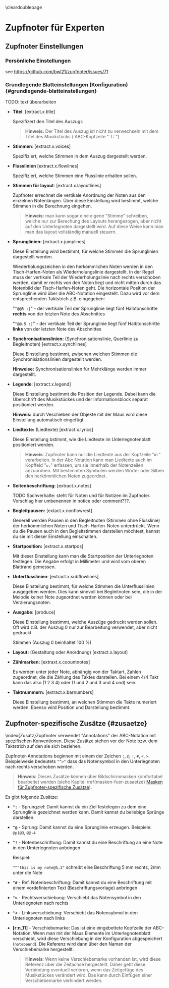 \cleardoublepage

# Zupfnoter für Experten

## Zupfnoter Einstellungen

### Persönliche Einstellungen

see https://github.com/bwl21/zupfnoter/issues/71

### Grundlegende Blatteinstellungen (Konfiguration) {#grundlegende-blatteinstellungen}

TODO: text überarbeiten

-   **Titel**: [extract.x.title]

    Spezifizert den Titel des Auszugs

    > **Hinweis:** Der Titel des Auszug ist nicht zu verwechseln mit dem
    > Titel des Musikstücks ( ABC-Kopfzeite "´T:\`")

-   **Stimmen**: [extract.x.voices]

    Spezifiziert, welche Stimmen in dem Auszug dargestellt werden.

-   **Flusslinien** [extract.x.flowlines]

    Spezifiziert, welche Stimmen eine Flusslinie erhalten sollen.

-   **Stimmen für layout**: [extract.x.layoutlines]

    Zupfnoter errechnet die vertikale Anordnung der Noten aus den
    einzelnen Notenlängen. Über diese Einstellung wird bestimmt, welche
    Stimmen in die Berechnung eingehen.

    > **Hinweis:** man kann sogar eine eigene "Stimme" schreiben, welche
    > nur zur Berechung des Layouts herangezogen, aber nicht auf den
    > Unterlegnoten dargestellt wird. Auf diese Weise kann man man das
    > layout vollständig manuell steuern.

-   **Sprunglinien:** [extract.x.jumplines]

    Diese Einstellung wird bestimmt, für welche Stimmen die Sprunglinien
    dargestellt werden.

    Wiederholungszeichen in den herkömmlichen Noten werden in den
    Tisch-Harfen-Noten als Wiederholungslinie dargestellt. In der Regel
    muss der vertikale Teil der Wiederholungslinie nach rechts
    verschoben werden, damit er rechts von den Noten liegt und nicht
    mitten durch das Notenbild der Tisch-Harfen-Noten geht. Die
    horizontale Position der Sprunglinie wird über die ABC-Notation
    eingestellt. Dazu wird vor dem entsprechenden Taktstrich z.B.
    eingegeben:

    "`^@@5 :|`" - der vertikale Teil der Sprunglinie liegt fünf
    Halbtonschritte **rechts** von der letzten Note des Abschnittes

    "`^@@-5 :|`" - der vertikale Teil der Sprunglinie liegt fünf
    Halbtonschritte **links** von der letzten Note des Abschnittes

-   **Synchronisationslinien:** (Synchronisationslinie, Querlinie zu
    Begleitnoten) [extract.x.synchlines]

    Diese Einstellung bestimmt, zwischen welchen Stimmen die
    Synchronisiationslinien dargestellt werden.

    **Hinweise:** Synchronisationslinien für Mehrklänge werden immer
    dargestellt.

-   **Legende**: [extract.x.legend]

    Diese Einstellung bestimmt die Position der Legende. Dabei kann die
    Überschrift des Musikstückes und der Informationsblock separat
    positioniert werden.

    **Hinweis:** durch Veschieben der Objekte mit der Maus wird diese
    Einstellung automatisch eingefügt.

-   **Liedtexte:** (Liedtexte) [extract.x.lyrics]

    Diese Einstellung bstimmt, wie die Liedtexte im Unterlegnotenblatt
    positioniert werden.

    > **Hinweis**: Zupfnoter kann nur die Liedtexte aus der Kopfzeile
    > "`W:`" verarbeiten. In der Abc Notation kann man Liedtexte auch im
    > Kopffeld "`w:`" erfassen, um sie innerhalb der Notenzeilen
    > anzuordnen. Mit bestimmten Symbolen werden Wörter oder Silben den
    > herkömmlichen Noten zugeordnet.

-   **Seitenbeschriftung:** [extract.x.notes]

    TODO Sachverhalte: steht für Noten und für Notizen im Zupfnoter.
    Vorschlag hier umbenennen in notice oder comment???.

-   **Begleitpausen:** [extact.x.nonflowrest]

    Generell werden Pausen in den Begleitnoten (Stimmen ohne Flusslinie)
    der herkömmlichen Noten und Tisch-Harfen-Noten unterdrückt. Wenn du
    die Pausen auch in den Begleitstimmen darstellen möchtest, kannst du
    sie mit dieser Einstellung einschalten.

-   **Startposition:** [extract.x.startpos]

    Mit dieser Einstellung kann man die Startposition der Unterlegnoten
    festlegen. Die Angabe erfolgt in Millimeter und wird vom oberen
    Blattrand gemessen.

-   **Unterflusslinien**: [extract.x.subflowlines]

    Diese Einstellung bestimmt, für welche Stimmen die Unterflusslinien
    ausgegeben werden. Dies kann sinnvoll bei Begleitnoten sein, die in
    der Melodie keiner Note zugeordnet werden können oder bei
    Verzierungsnoten.

-   **Ausgabe:** [produce]

    Diese Einstellung bestimmt, welche Auszüge gedruckt werden sollen.
    Oft wird z.B. der Auszug 0 nur zur Bearbeitung verwendet, aber nicht
    gedruckt.

    Stimmen (Auszug 0 beinhaltet 100 %)

-   **Layout:** (Gestaltung oder Anordnung) [extract.x.layout]

-   **Zählmarken:** [extraxt.x.coountnotes]

    Es werden unter jeder Note, abhängig von der Taktart, Zahlen
    zugeordnet, die die Zählung des Taktes darstellen. Bei einem 4/4
    Takt kann das also (1 2 3 4) oder (1 und 2 und 3 und 4 und) sein.

-   **Taktnummern:** [extract.x.barnumbers]

    Diese Einstellung bestimmt, an welchen Stimmen die Takte numeriert
    werden. Ebenso wird Position und Darstellung bestimmt.

## Zupfnoter-spezifische Zusätze {#zusaetze}

\index{Zusatz}Zupfnoter verwendet "Annotations" der ABC-Notation mit
spezifischen Konventionen. Diese Zusätze stehen vor der Note bzw. dem
Taktstrich auf den sie sich beziehen.

Zupfnoter-Annotations beginnen mit einem der Zeichen `:`, `@`, `!`, `#`,
`<`, `>`. Beispielwesie bedeutets `"^>"` dass das Notensymbol in den
Unterlegnoten nach rechts verschoben werden.

> **Hinweis**: Dieses Zusätze können über Bildschirmmasken komfortabel
> bearbeitet werden (siehe Kapitel \ref{masken-fuer-zusaetze} [Masken
> für Zupfnoter-spezifische Zusätze](#masken-fuer-zusaetze)).

Es gibt folgende Zusätze:

-   **`^:`** - Sprungziel: Damit kannst du ein Ziel festelegen zu dem
    eine Sprunglinie gezeichnet werden kann. Damit kannst du beliebige
    Sprünge darstellen.

-   **`^@`** - Sprung: Damit kannst du eine Sprunglinie erzeugen.
    Beispiele: `@p1@3`, `@@-4`

-   **`^!`** - Notenbeschriftung: Damit kannst du eine Beschriftung an
    eine Note in den Umterlegnoten anbringen

    Beispiel:

    `"^"this is my note@5,2"` schreibt eine Beschriftung 5 mm rechts,
    2mm unter die Note

-   **`^#`** - Ref. Notenbeschriftung: Damit kannst du eine Beschriftung
    mit einem vordefinierten Text (Beschriftungsvorlage) anbringen

-   **`^>`** - Rechtsverschiebung: Verschiebt das Notensymbol in den
    Unterlegnoten nach rechts

-   **`^<`** - Linksverschiebung: Verschiebt das Notensybmol in den
    Unterlegnoten nach links

-   **[r:n_11]** - Verschiebemarke: Das ist eine eingebettete Kopfzeile
    der ABC-Notation. Wenn man mit der Maus Elemente im
    Unterlegnotenblatt verschiebt, wird diese Verschiebung in der
    Konfiguration abgespeichert (`notebound`). Die Referenz wird dann
    über den Namen der Verschiebemarke hergestellt.

    > **Hinweis**: Wenn keine Verschiebemarke vorhanden ist, wird diese
    > Referenz über die Zeitachse hergestellt. Daher geht diese
    > Verbindung eventuell verloren, wenn das Zeitgefüge des
    > Musikstückes verändert wird. Das kann durch Einfügen einer
    > Verschiebemarke verhindert werden.

